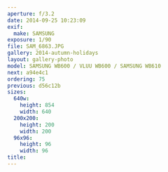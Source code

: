 ```yaml
---
aperture: f/3.2
date: 2014-09-25 10:23:09
exif:
  make: SAMSUNG
exposure: 1/90
file: SAM_6863.JPG
gallery: 2014-autumn-holidays
layout: gallery-photo
model: SAMSUNG WB600 / VLUU WB600 / SAMSUNG WB610
next: a94e4c1
ordering: 75
previous: d56c12b
sizes:
  640w:
    height: 854
    width: 640
  200x200:
    height: 200
    width: 200
  96x96:
    height: 96
    width: 96
title: 
---
```

